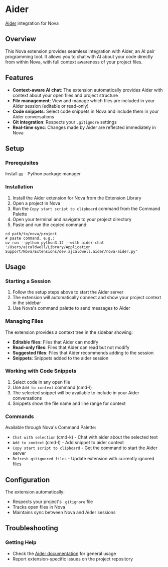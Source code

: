 # Aider

[Aider](https://aider.chat) integration for Nova

## Overview

This Nova extension provides seamless integration with Aider, an AI pair programming tool. It allows you to chat with AI about your code directly from within Nova, with full context awareness of your project files.

## Features

- **Context-aware AI chat**: The extension automatically provides Aider with context about your open files and project structure
- **File management**: View and manage which files are included in your Aider session (editable or read-only)
- **Code snippets**: Select code snippets in Nova and include them in your Aider conversations
- **Git integration**: Respects your `.gitignore` settings
- **Real-time sync**: Changes made by Aider are reflected immediately in Nova

## Setup

### Prerequisites

Install [`uv`](https://github.com/astral-sh/uv) - Python package manager

### Installation

1. Install the Aider extension for Nova from the Extension Library
2. Open a project in Nova
3. Run the `Copy start script to clipboard` command from the Command Palette
4. Open your terminal and navigate to your project directory
5. Paste and run the copied command:

```shell
cd path/to/nova/project
# paste command, e.g.:
uv run --python python3.12 --with aider-chat '/Users/ajcaldwell/Library/Application Support/Nova/Extensions/dev.ajcaldwell.aider/nova-aider.py'
```

## Usage

### Starting a Session

1. Follow the setup steps above to start the Aider server
2. The extension will automatically connect and show your project context in the sidebar
3. Use Nova's command palette to send messages to Aider

### Managing Files

The extension provides a context tree in the sidebar showing:

- **Editable files**: Files that Aider can modify
- **Read-only files**: Files that Aider can read but not modify
- **Suggested files**: Files that Aider recommends adding to the session
- **Snippets**: Snippets added to the aider session

### Working with Code Snippets

1. Select code in any open file
2. Use `Add to context` command (cmd-l)
3. The selected snippet will be available to include in your Aider conversations
4. Snippets show the file name and line range for context

### Commands

Available through Nova's Command Palette:

- `Chat with selection` (cmd-k) - Chat with aider about the selected text
- `Add to context` (cmd-l) - Add snippet to aider context
- `Copy start script to clipboard` - Get the command to start the Aider server
- `Refresh gitignored files` - Update extension with currently ignored files

## Configuration

The extension automatically:

- Respects your project's `.gitignore` file
- Tracks open files in Nova
- Maintains sync between Nova and Aider sessions

## Troubleshooting

### Getting Help

- Check the [Aider documentation](https://aider.chat) for general usage
- Report extension-specific issues on the project repository
